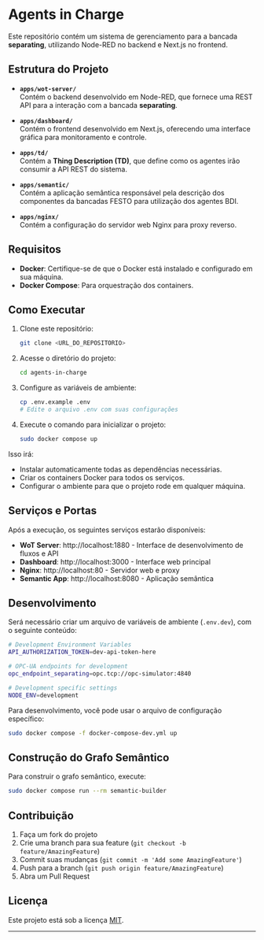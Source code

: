 Agents in Charge
================

Este repositório contém um sistema de gerenciamento para a bancada **separating**, utilizando Node-RED no backend e Next.js no frontend.  

## Estrutura do Projeto  

- **`apps/wot-server/`**  
  Contém o backend desenvolvido em Node-RED, que fornece uma REST API para a interação com a bancada **separating**.  

- **`apps/dashboard/`**  
  Contém o frontend desenvolvido em Next.js, oferecendo uma interface gráfica para monitoramento e controle.  

- **`apps/td/`**  
  Contém a **Thing Description (TD)**, que define como os agentes irão consumir a API REST do sistema.  

- **`apps/semantic/`**  
  Contém a aplicação semântica responsável pela descrição dos componentes da bancadas FESTO para utilização dos agentes BDI. 

- **`apps/nginx/`**  
  Contém a configuração do servidor web Nginx para proxy reverso.

## Requisitos  

- **Docker**: Certifique-se de que o Docker está instalado e configurado em sua máquina.  
- **Docker Compose**: Para orquestração dos containers.

## Como Executar  

1. Clone este repositório:  
   ```bash  
   git clone <URL_DO_REPOSITORIO>
   ```

2. Acesse o diretório do projeto:  
   ```bash  
   cd agents-in-charge
   ```

3. Configure as variáveis de ambiente:
   ```bash
   cp .env.example .env
   # Edite o arquivo .env com suas configurações
   ```

4. Execute o comando para inicializar o projeto:  
   ```bash  
   sudo docker compose up
   ```

Isso irá:

* Instalar automaticamente todas as dependências necessárias.
* Criar os containers Docker para todos os serviços.
* Configurar o ambiente para que o projeto rode em qualquer máquina.

## Serviços e Portas

Após a execução, os seguintes serviços estarão disponíveis:

- **WoT Server**: http://localhost:1880 - Interface de desenvolvimento de fluxos e API
- **Dashboard**: http://localhost:3000 - Interface web principal
- **Nginx**: http://localhost:80 - Servidor web e proxy
- **Semantic App**: http://localhost:8080 - Aplicação semântica

## Desenvolvimento

Será necessário criar um arquivo de variáveis de ambiente (`.env.dev`), com o seguinte conteúdo:
```bash
# Development Environment Variables
API_AUTHORIZATION_TOKEN=dev-api-token-here

# OPC-UA endpoints for development  
opc_endpoint_separating=opc.tcp://opc-simulator:4840

# Development specific settings
NODE_ENV=development
```

Para desenvolvimento, você pode usar o arquivo de configuração específico:

```bash
sudo docker compose -f docker-compose-dev.yml up
```

## Construção do Grafo Semântico

Para construir o grafo semântico, execute:

```bash
sudo docker compose run --rm semantic-builder
```

## Contribuição

1. Faça um fork do projeto
2. Crie uma branch para sua feature (`git checkout -b feature/AmazingFeature`)
3. Commit suas mudanças (`git commit -m 'Add some AmazingFeature'`)
4. Push para a branch (`git push origin feature/AmazingFeature`)
5. Abra um Pull Request

## Licença

Este projeto está sob a licença [MIT](LICENSE).

---
